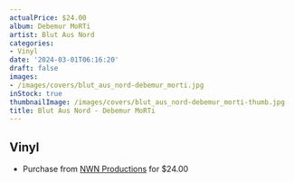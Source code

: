 ```yaml
---
actualPrice: $24.00
album: Debemur MoRTi
artist: Blut Aus Nord
categories:
- Vinyl
date: '2024-03-01T06:16:20'
draft: false
images:
- /images/covers/blut_aus_nord-debemur_morti.jpg
inStock: true
thumbnailImage: /images/covers/blut_aus_nord-debemur_morti-thumb.jpg
title: Blut Aus Nord - Debemur MoRTi
---
```


## Vinyl
* Purchase from [NWN Productions](http://shop.nwnprod.com/index.php?route=product/product&path=76&product_id=47150&sort=pd.name&order=ASC) for $24.00
